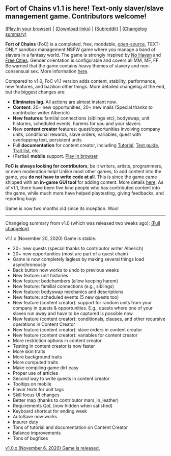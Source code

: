 ## Fort of Chains v1.1 is here! Text-only slaver/slave management game. Contributors welcome!

[(Play in your browser)](https://darkofoc.itch.io/fort-of-chains) |
[(Download links)](https://www.reddit.com/r/FortOfChains/comments/jlhivr/fort_of_chains_and_download_link/) |
[(Subreddit)](https://www.reddit.com/r/FortOfChains/) |
[(Changelog summary)](https://gitgud.io/darkofocdarko/foc/-/blob/master/docs/changelog_summary.md)

**Fort of Chains** (FoC) is a completed, free, moddable,
[open-source](https://gitgud.io/darkofocdarko/foc),
TEXT-ONLY
sandbox management NSFW game where you manage a band of slavers in a fantasy world.
The game is strongly inspired by
[No Haven](https://www.patreon.com/bedlamgames)
and [Free Cities](https://www.reddit.com/r/freecitiesgame/).
Gender orientation is configurable and covers all MM, MF, FF.
Be warned that the game contains heavy themes of slavery and non-consensual sex.
More information 
[here](https://www.reddit.com/r/FortOfChains/comments/jlhivr/fort_of_chains_and_download_link/).

Compared to v1.0, FoC v1.1 version adds content, stability,
performance, new features, and bazilion other things. 
 More detailed changelog at the end, but the biggest changes are:

- **Eliminates lag**. All actions are almost instant now.
- **Content**: 20+ new opportunities, 20+ new mails (Special thanks to contributor writer Alberich)
- **New features**: familial connections (siblings etc), bodyswap, unit histories, scheduled events, harems for you and your slavers
- New **content creator** features: quest/opportunities involving company units, conditional rewards, slave orders, variables, quest with overlapping text, persistent units
- Full **documentation** for content creator, including
[Tutorial](https://gitgud.io/darkofocdarko/foc/-/blob/master/docs/contentcreatorguide.md),
[Text guide](https://gitgud.io/darkofocdarko/foc/-/blob/master/docs/text.md),
[Trait list](https://gitgud.io/darkofocdarko/foc/-/blob/master/docs/traits.md),
etc.
- (Partial) **mobile** support. [Play in browser](https://darkofoc.itch.io/fort-of-chains)

**FoC is always looking for contributors**,
be it writers, artists, programmers, or even moderation help!
Unlike most other games, to add content into the game, you **do not have to write code at all**.
This is since the game came shipped with an **in-game GUI tool** for
adding content.
More details [here](https://gitgud.io/darkofocdarko/foc).
As of v1.1, there have been five kind people who has contributed content into the game,
while much more have helped playtesting, giving feedbacks, and reporting bugs.

Game is now two months old since its inception. Woo!

---

Changelog summary from v1.0 (which was released two weeks ago):
[(Full changelog)](https://gitgud.io/darkofocdarko/foc/-/blob/master/changelog.txt)

v1.1.x (November 20, 2020) Game is stable.

- 20+ new quests (special thanks to contributor writer Alberich)
- 20+ new opportunities (most are part of a quest chain)
- Game is now completely lagless by making several things load asynchronously
- Back button now works to undo to previous weeks
- New feature: unit histories
- New feature: bedchambers (allow keeping harem)
- New feature: familial connections (e.g., siblings)
- New feature: bodyswap mechanics and descriptions
- New feature: scheduled events (5 new quests too)
- New feature (content creator): support for random units from your company in quests & opportunities. E.g., quests where one of your slaves run away and have to be captured is possible now.
- New feature (content creator): conditionals, clauses, and other recursive operations in Content Creator
- New feature (content creator): slave orders in content creator
- New feature (content creator): variables for content creator
- More restriction options in content creator
- Testing in content creator is now faster
- More skin traits
- More background traits
- More computed traits
- Make compiling game dirt easy
- Proper use of articles
- Second way to write quests in content creator
- Tooltips on mobile
- Flavor texts for unit tags
- Skill focus UI changes
- Better map (thanks to contributor mars_in_leather)
- Requirements QoL (now hidden when satisfied)
- Keyboard shortcut for ending week
- AutoSave now works
- Insurer duty
- Tons of tutorial and documentation on Content Creator
- Balance improvements
- Tons of bugfixes

[v1.0.x (November 6, 2020) Game is released.](https://gitgud.io/darkofocdarko/foc/-/blob/master/docs/changelog_summary.md)
